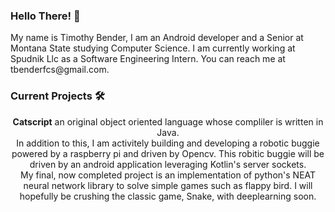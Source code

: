 ### Hello There! 👋

<p align="left">My name is Timothy Bender, I am an Android developer and a Senior at Montana State studying Computer Science. I am currently working at Spudnik Llc as a Software Engineering Intern. You can reach me at tbenderfcs@gmail.com.</p>

### Current Projects :hammer_and_wrench:

<p align="center"><b>Catscript</b> an original object oriented language whose compliler is written in Java.<br> In addition to this, I am activitely building and developing a robotic buggie powered by a raspberry pi and driven by Opencv. This robitic buggie will be driven by an android application leveraging Kotlin's server sockets.<br> My final, now completed project is an implementation of python's NEAT neural network library to solve simple games such as flappy bird. I will hopefully be crushing the classic game, Snake, with deeplearning soon. </p>





